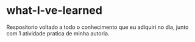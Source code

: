 # what-I-ve-learned
Respositorio voltado a todo o conhecimento que eu adiquiri no dia, junto com 1 atividade pratica de minha autoria.
